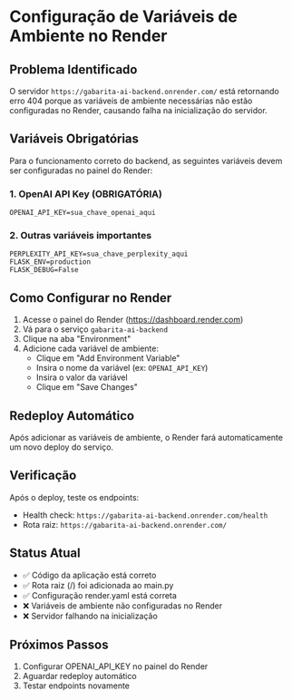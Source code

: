 # Configuração de Variáveis de Ambiente no Render

## Problema Identificado

O servidor `https://gabarita-ai-backend.onrender.com/` está retornando erro 404 porque as variáveis de ambiente necessárias não estão configuradas no Render, causando falha na inicialização do servidor.

## Variáveis Obrigatórias

Para o funcionamento correto do backend, as seguintes variáveis devem ser configuradas no painel do Render:

### 1. OpenAI API Key (OBRIGATÓRIA)
```
OPENAI_API_KEY=sua_chave_openai_aqui
```

### 2. Outras variáveis importantes
```
PERPLEXITY_API_KEY=sua_chave_perplexity_aqui
FLASK_ENV=production
FLASK_DEBUG=False
```

## Como Configurar no Render

1. Acesse o painel do Render (https://dashboard.render.com)
2. Vá para o serviço `gabarita-ai-backend`
3. Clique na aba "Environment"
4. Adicione cada variável de ambiente:
   - Clique em "Add Environment Variable"
   - Insira o nome da variável (ex: `OPENAI_API_KEY`)
   - Insira o valor da variável
   - Clique em "Save Changes"

## Redeploy Automático

Após adicionar as variáveis de ambiente, o Render fará automaticamente um novo deploy do serviço.

## Verificação

Após o deploy, teste os endpoints:
- Health check: `https://gabarita-ai-backend.onrender.com/health`
- Rota raiz: `https://gabarita-ai-backend.onrender.com/`

## Status Atual

- ✅ Código da aplicação está correto
- ✅ Rota raiz (/) foi adicionada ao main.py
- ✅ Configuração render.yaml está correta
- ❌ Variáveis de ambiente não configuradas no Render
- ❌ Servidor falhando na inicialização

## Próximos Passos

1. Configurar OPENAI_API_KEY no painel do Render
2. Aguardar redeploy automático
3. Testar endpoints novamente